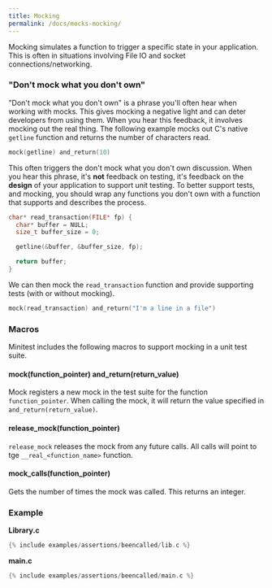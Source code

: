 ```yaml
---
title: Mocking
permalink: /docs/mocks-mocking/
---
```


Mocking simulates a function to trigger a specific state in your application. This is often in situations involving File IO and socket connections/networking.

### "Don't mock what you don't own"

"Don't mock what you don't own" is a phrase you'll often hear when working with mocks. This gives mocking a negative light and can deter developers from using them. When you hear this feedback, it involves mocking out the real thing. The following example mocks out C's native `getline` function and returns the number of characters read.


```c
mock(getline) and_return(10)
```

This often triggers the don't mock what you don't own discussion. When you hear this phrase, it's **not** feedback on testing, it's feedback on the **design** of your application to support unit testing. To better support tests, and mocking, you should wrap any functions you don't own with a function that supports and describes the process.

```c
char* read_transaction(FILE* fp) {
  char* buffer = NULL;
  size_t buffer_size = 0;

  getline(&buffer, &buffer_size, fp);

  return buffer;
}
```

We can then mock the `read_transaction` function and provide supporting tests (with or without mocking).

```c
mock(read_transaction) and_return("I'm a line in a file")
```

### Macros

Minitest includes the following macros to support mocking in a unit test suite.

#### mock(function_pointer) and_return(return_value)

Mock registers a new mock in the test suite for the function `function_pointer`. When calling the mock, it will return the value specified in `and_return(return_value)`. 

#### release_mock(function_pointer)

`release_mock` releases the mock from any future calls. All calls will point to tge `__real_<function_name>` function.

#### mock_calls(function_pointer)

Gets the number of times the mock was called. This returns an integer. 

### Example

**Library.c**

```c
{% include examples/assertions/beencalled/lib.c %}
```

**main.c**

```c
{% include examples/assertions/beencalled/main.c %}
```